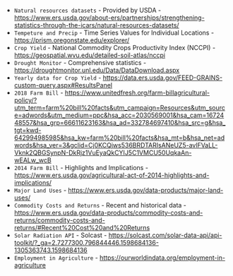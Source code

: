 - `Natural resources datasets` - Provided by USDA - https://www.ers.usda.gov/about-ers/partnerships/strengthening-statistics-through-the-icars/natural-resources-datasets/
- `Tempeture and Precip` - Time Series Values for Individual Locations - https://prism.oregonstate.edu/explorer/  
- `Crop Yield` - National Commodity Crops Productivity Index (NCCPI) - https://geospatial.wvu.edu/detailed-soil-atlas/nccpi  
- `Drought Monitor` - Comprehensive statistics - https://droughtmonitor.unl.edu/Data/DataDownload.aspx
- `Yearly data for Crop Yield` - https://data.ers.usda.gov/FEED-GRAINS-custom-query.aspx#ResultsPanel
- `2018 Farm Bill` - https://www.unitedfresh.org/farm-billagricultural-policy/?utm_term=farm%20bill%20facts&utm_campaign=Resources&utm_source=adwords&utm_medium=ppc&hsa_acc=2030569001&hsa_cam=1672448557&hsa_grp=66611623163&hsa_ad=332784697410&hsa_src=g&hsa_tgt=kwd-642994985985&hsa_kw=farm%20bill%20facts&hsa_mt=b&hsa_net=adwords&hsa_ver=3&gclid=Cj0KCQjws536BRDTARIsANeUZ5-avlFVaLL-Vknk2QBGSynpN-DkRjz1VuEyaQkCYIJ5C1VMCU50UqkaAn-wEALw_wcB
- `2014 Farm Bill` - Highlights and Implications - https://www.ers.usda.gov/agricultural-act-of-2014-highlights-and-implications/
- `Major Land Uses` - https://www.ers.usda.gov/data-products/major-land-uses/
- `Commodity Costs and Returns` - Recent and historical data - https://www.ers.usda.gov/data-products/commodity-costs-and-returns/commodity-costs-and-returns/#Recent%20Cost%20and%20Returns
- `Solar Radiation API` - Solcast - https://solcast.com/solar-data-api/api-toolkit/?_ga=2.7277300.796844446.1598684136-1305363743.1598684136
- `Employment in Agriculture` - https://ourworldindata.org/employment-in-agriculture
